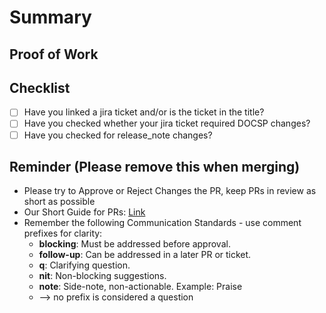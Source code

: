 # Summary

<!-- Enter your issue summary here.-->

## Proof of Work

<!-- Enter your proof that it works here.-->

## Checklist
- [ ] Have you linked a jira ticket and/or is the ticket in the title?
- [ ] Have you checked whether your jira ticket required DOCSP changes?
- [ ] Have you checked for release_note changes?

## Reminder (Please remove this when merging)
- Please try to Approve or Reject Changes the PR, keep PRs in review as short as possible
- Our Short Guide for PRs: [Link](https://docs.google.com/document/d/1T93KUtdvONq43vfTfUt8l92uo4e4SEEvFbIEKOxGr44/edit?tab=t.0)
- Remember the following Communication Standards - use comment prefixes for clarity:
  * **blocking**: Must be addressed before approval.
  * **follow-up**: Can be addressed in a later PR or ticket.
  * **q**: Clarifying question.
  * **nit**: Non-blocking suggestions.
  * **note**: Side-note, non-actionable. Example: Praise 
  * --> no prefix is considered a question
